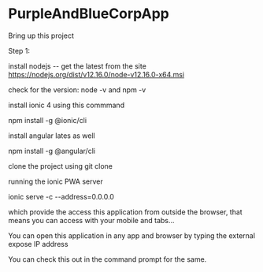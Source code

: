 # PurpleAndBlueCorpApp

Bring up this project 

Step 1:

install nodejs -- get the latest from the site
https://nodejs.org/dist/v12.16.0/node-v12.16.0-x64.msi  

check for the version: node -v and npm -v


install ionic 4 using this commmand


npm install -g @ionic/cli

install angular lates as well


npm install -g @angular/cli

clone the project using git clone

running the ionic PWA server

ionic serve -c --address=0.0.0.0

which provide the access this application from outside the browser, that means you can access with your mobile and tabs...

You can open this application in any app and browser by typing the external expose IP address

You can check this out in the command prompt for the same.
